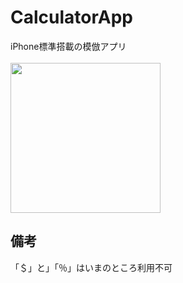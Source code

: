 # CalculatorApp
iPhone標準搭載の模倣アプリ
<br><br>
<img src="https://user-images.githubusercontent.com/80573353/180996815-407d7d6f-bd4b-4f93-a118-c77cbeb3c7a5.gif" width="240">

## 備考
「＄」と」「％」はいまのところ利用不可
